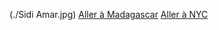 (./Sidi Amar.jpg)
[Aller à Madagascar](https://github.com/WildGhost21/AR1/blob/main/Madagascar.md)
[Aller à NYC](https://github.com/WildGhost21/AR1/blob/main/NYC.md)